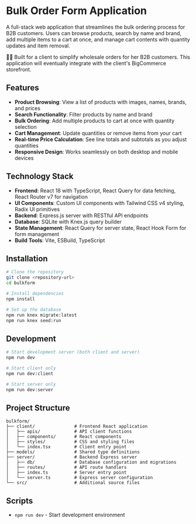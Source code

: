 # Bulk Order Form Application

A full-stack web application that streamlines the bulk ordering process for B2B customers. Users can browse products, search by name and brand, add multiple items to a cart at once, and manage cart contents with quantity updates and item removal.

🧑‍💼 Built for a client to simplify wholesale orders for her B2B customers. This application will eventually integrate with the client's BigCommerce storefront.

## Features

- **Product Browsing**: View a list of products with images, names, brands, and prices
- **Search Functionality**: Filter products by name and brand
- **Bulk Ordering**: Add multiple products to cart at once with quantity selection
- **Cart Management**: Update quantities or remove items from your cart
- **Real-time Price Calculation**: See line totals and subtotals as you adjust quantities
- **Responsive Design**: Works seamlessly on both desktop and mobile devices

## Technology Stack

- **Frontend**: React 18 with TypeScript, React Query for data fetching, React Router v7 for navigation
- **UI Components**: Custom UI components with Tailwind CSS v4 styling, Radix UI primitives
- **Backend**: Express.js server with RESTful API endpoints
- **Database**: SQLite with Knex.js query builder
- **State Management**: React Query for server state, React Hook Form for form management
- **Build Tools**: Vite, ESBuild, TypeScript

## Installation

```bash
# Clone the repository
git clone <repository-url>
cd bulkform

# Install dependencies
npm install

# Set up the database
npm run knex migrate:latest
npm run knex seed:run
```

## Development

```bash
# Start development server (both client and server)
npm run dev

# Start client only
npm run dev:client

# Start server only
npm run dev:server
```

## Project Structure

```
bulkform/
├── client/               # Frontend React application
│   ├── apis/             # API client functions
│   ├── components/       # React components
│   ├── styles/           # CSS and styling files
│   └── index.tsx         # Client entry point
├── models/               # Shared type definitions
├── server/               # Backend Express server
│   ├── db/               # Database configuration and migrations
│   ├── routes/           # API route handlers
│   ├── index.ts          # Server entry point
│   └── server.ts         # Express server configuration
└── src/                  # Additional source files
```

## Scripts

- `npm run dev` - Start development environment
